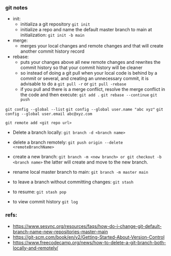 ### git notes
- init: 
    - initializa a git repository
        `git init`
    - initialize a repo and name the default master branch to main at initialization:
        `git init -b main`
- merge:
    - merges your local changes and remote changes and that will create another commit history record
- rebase:
    - puts your changes above all new remote changes and rewrites the commit history so that your commit history will be cleaner
    - so instead of doing a git pull when your local code is behind by a commit or several, and creating an unnecessary commit,
    it is advisable to do a `git pull -r` or `git pull -rebase`
    - if you pull and there is a merge conflict, resolve the merge conflict in the code and then execute:
    `git add .`
    `git rebase --continue`
    `git push`

`git config --global --list`
`git config --global user.name "abc xyz"`
`git config --global user.email abc@xyz.com`

`git remote add <git repo url>`

- Delete a branch locally:
    `git branch -d <branch name>`
- delete a branch remotely:
    `git push origin --delete <remoteBranchName>`

- create a new branch:
    `git branch -m <new branch> or git checkout -b <branch name>` the latter will create and move to the new branch.

- rename local master branch to main:
    `git branch -m master main`

- to leave a branch without committing changes:
    `git stash`
- to resume:
    `git stash pop`

- to view commit history
    `git log`

### refs:
- https://www.sesync.org/resources/faqs/how-do-i-change-git-default-branch-name-new-repositories-master-main
- https://git-scm.com/book/en/v2/Getting-Started-About-Version-Control
- https://www.freecodecamp.org/news/how-to-delete-a-git-branch-both-locally-and-remotely/





